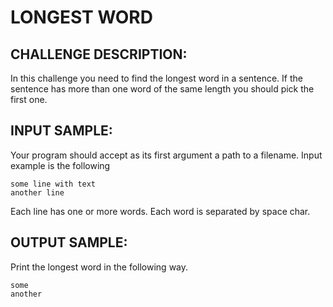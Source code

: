 LONGEST WORD
============

CHALLENGE DESCRIPTION:
----------------------

In this challenge you need to find the longest word in a sentence. If the sentence has more than one word of the same length you should pick the first one.

INPUT SAMPLE:
-------------

Your program should accept as its first argument a path to a filename. Input example is the following

	some line with text
	another line
Each line has one or more words. Each word is separated by space char.

OUTPUT SAMPLE:
--------------

Print the longest word in the following way.

	some
	another
